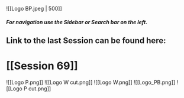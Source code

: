 ![[Logo BP.jpeg | 500]]

##### For navigation use the Sidebar or Search bar on the left.
## Link to the last Session can be found here:
# [[Session 69]]
![[Logo P.png]]
![[Logo W cut.png]]
![[Logo W.png]]
![[Logo_PB.png]]
![[Logo P cut.png]]